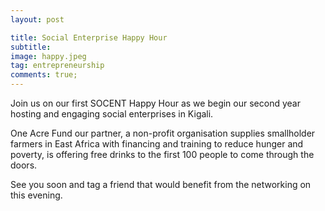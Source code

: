 ```yaml
---
layout: post

title: Social Enterprise Happy Hour
subtitle:
image: happy.jpeg
tag: entrepreneurship
comments: true;
---
```




Join us on our first SOCENT Happy Hour as we begin our second year hosting and engaging social enterprises in Kigali.

One Acre Fund our partner, a non-profit organisation supplies smallholder farmers in East Africa with financing and training to reduce hunger and poverty, is offering free drinks to the first 100 people to come through the doors.

See you soon and tag a friend that would benefit from the networking on this evening.
